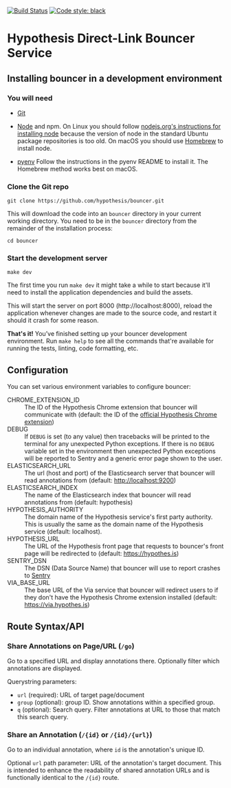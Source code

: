 [![Build Status](https://github.com/hypothesis/bouncer/workflows/Continuous%20integration/badge.svg?branch=main)](https://github.com/hypothesis/bouncer/actions?query=branch%3Amain)
[![Code style: black](https://img.shields.io/badge/code%20style-black-000000.svg)](https://github.com/ambv/black)

Hypothesis Direct-Link Bouncer Service
======================================

Installing bouncer in a development environment
-----------------------------------------------

### You will need

* [Git](https://git-scm.com/)

* [Node](https://nodejs.org/) and npm.
  On Linux you should follow
  [nodejs.org's instructions for installing node](https://nodejs.org/en/download/package-manager/)
  because the version of node in the standard Ubuntu package repositories is
  too old.
  On macOS you should use [Homebrew](https://brew.sh/) to install node.

* [pyenv](https://github.com/pyenv/pyenv)
  Follow the instructions in the pyenv README to install it.
  The Homebrew method works best on macOS.

### Clone the Git repo

    git clone https://github.com/hypothesis/bouncer.git

This will download the code into an `bouncer` directory in your current working
directory. You need to be in the `bouncer` directory from the remainder of the
installation process:

    cd bouncer

### Start the development server

    make dev

The first time you run `make dev` it might take a while to start because it'll
need to install the application dependencies and build the assets.

This will start the server on port 8000 (http://localhost:8000), reload the
application whenever changes are made to the source code, and restart it should
it crash for some reason.

**That's it!** You’ve finished setting up your bouncer development environment. Run
`make help` to see all the commands that're available for running the tests,
linting, code formatting, etc.

Configuration
-------------

You can set various environment variables to configure bouncer:

<dl>
<dt>CHROME_EXTENSION_ID</dt>
<dd>The ID of the Hypothesis Chrome extension that bouncer will communicate with
(default: the ID of the <a href="https://chrome.google.com/webstore/detail/hypothesis-web-pdf-annota/bjfhmglciegochdpefhhlphglcehbmek" rel="nofollow">official Hypothesis Chrome extension</a>)</dd>

<dt>DEBUG</dt>
<dd>If <code>DEBUG</code> is set (to any value) then tracebacks will be printed to the
terminal for any unexpected Python exceptions. If there is no <code>DEBUG</code>
variable set in the environment then unexpected Python exceptions will be
reported to Sentry and a generic error page shown to the user.</dd>

<dt>ELASTICSEARCH_URL</dt>
<dd>The url (host and port) of the Elasticsearch server that bouncer will read
annotations from (default: <a href="http://localhost:9200" rel="nofollow">http://localhost:9200</a>)</dd>

<dt>ELASTICSEARCH_INDEX</dt>
<dd>The name of the Elasticsearch index that bouncer will read annotations
from (default: hypothesis)</dd>

<dt>HYPOTHESIS_AUTHORITY</dt>
<dd>The domain name of the Hypothesis service's first party authority.
This is usually the same as the domain name of the Hypothesis service
(default: localhost).</dd>

<dt>HYPOTHESIS_URL</dt>
<dd>The URL of the Hypothesis front page that requests to bouncer's front page
will be redirected to (default: <a href="https://hypothes.is" rel="nofollow">https://hypothes.is</a>)</dd>

<dt>SENTRY_DSN</dt>
<dd>The DSN (Data Source Name) that bouncer will use to report crashes to
<a href="https://getsentry.com/" rel="nofollow">Sentry</a></dd>

<dt>VIA_BASE_URL</dt>
<dd>The base URL of the Via service that bouncer will redirect users to if they
don't have the Hypothesis Chrome extension installed
(default: <a href="https://via.hypothes.is" rel="nofollow">https://via.hypothes.is</a>)</dd>
</dl>

Route Syntax/API
----------------

### Share Annotations on Page/URL (`/go`)

Go to a specified URL and display annotations there. Optionally filter which
annotations are displayed.

Querystring parameters:

* `url` (required): URL of target page/document
* `group` (optional): group ID. Show annotations within a specified group.
* `q` (optional): Search query. Filter annotations at URL to those that match
  this search query.

### Share an Annotation (`/{id}` or `/{id}/{url}`)

Go to an individual annotation, where `id` is the annotation's unique ID.

Optional `url` path parameter: URL of the annotation's target document.
This is intended to enhance the readability of shared annotation URLs and
is functionally identical to the `/{id}` route.
